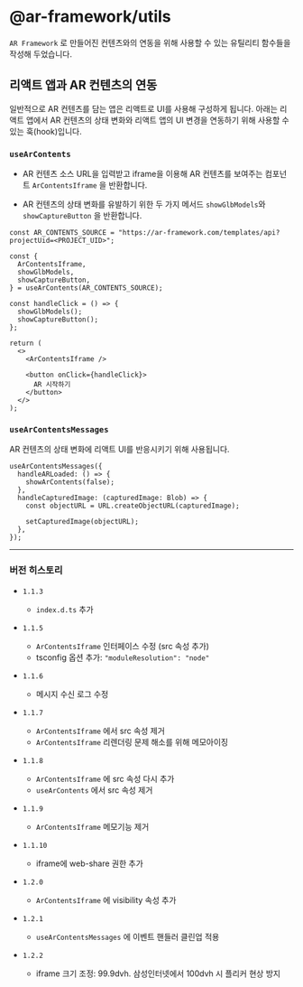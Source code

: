 # @ar-framework/utils

`AR Framework` 로 만들어진 컨텐츠와의 연동을 위해 사용할 수 있는 유틸리티 함수들을 작성해 두었습니다.

## 리액트 앱과 AR 컨텐츠의 연동

일반적으로 AR 컨텐츠를 담는 앱은 리액트로 UI를 사용해 구성하게 됩니다. 아래는 리액트 앱에서 AR 컨텐츠의 상태 변화와 리액트 앱의 UI 변경을 연동하기 위해 사용할 수 있는 훅(hook)입니다.

### `useArContents`

- AR 컨텐츠 소스 URL을 입력받고 iframe을 이용해 AR 컨텐츠를 보여주는 컴포넌트 `ArContentsIframe` 을 반환합니다.

- AR 컨텐츠의 상태 변화를 유발하기 위한 두 가지 메서드 `showGlbModels`와 `showCaptureButton` 을 반환합니다.

```
const AR_CONTENTS_SOURCE = "https://ar-framework.com/templates/api?projectUid=<PROJECT_UID>";

const {
  ArContentsIframe,
  showGlbModels,
  showCaptureButton,
} = useArContents(AR_CONTENTS_SOURCE);

const handleClick = () => {
  showGlbModels();
  showCaptureButton();
};

return (
  <>
    <ArContentsIframe />

    <button onClick={handleClick}>
      AR 시작하기
    </button>
  </>
);
```

### `useArContentsMessages`

AR 컨텐츠의 상태 변화에 리액트 UI를 반응시키기 위해 사용됩니다.

```
useArContentsMessages({
  handleARLoaded: () => {
    showArContents(false);
  },
  handleCapturedImage: (capturedImage: Blob) => {
    const objectURL = URL.createObjectURL(capturedImage);

    setCapturedImage(objectURL);
  },
});
```

---

### 버전 히스토리

- `1.1.3`
  - `index.d.ts` 추가
- `1.1.5`

  - `ArContentsIframe` 인터페이스 수정 (src 속성 추가)
  - tsconfig 옵션 추가: `"moduleResolution": "node"`

- `1.1.6`

  - 메시지 수신 로그 수정

- `1.1.7`

  - `ArContentsIframe` 에서 src 속성 제거
  - `ArContentsIframe` 리렌더링 문제 해소를 위해 메모아이징

- `1.1.8`

  - `ArContentsIframe` 에 src 속성 다시 추가
  - `useArContents` 에서 src 속성 제거

- `1.1.9`

  - `ArContentsIframe` 메모기능 제거

- `1.1.10`

  - iframe에 web-share 권한 추가

- `1.2.0`

  - `ArContentsIframe` 에 visibility 속성 추가

- `1.2.1`

  - `useArContentsMessages` 에 이벤트 핸들러 클린업 적용

- `1.2.2`
  - iframe 크기 조정: 99.9dvh. 삼성인터넷에서 100dvh 시 플리커 현상 방지
